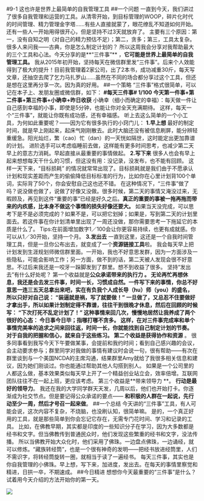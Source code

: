 #9-1 这也许是世界上最简单的自我管理工具
##一个问题
一直到今天，我们讲过了很多自我管理和运营的工具。从清零开始，到目标管理的WOOP，碎片化时代的时间管理、精力管理金字塔……有些人直接就蒙了，眼花缭乱不知道如何开始。还有一些人一开始用得很开心，但是坚持不过3天就放弃了。
主要有三个原因：第一，没有自知之明（对自己的精力预估不足）；第二，贪多；第三，工具太复杂。
很多人来问我——古典，你是怎么制定计划的？
所以这周我会分享对我帮助最大的三个工具和心法。今天分享的是**“三件事”** ，**它可能是世界上最简单的自我管理工具。**
我从2015年初开始，坚持每天在微信群里发“三件事”。后来个人效能得到了极大的提升！目前我管理着2家公司，出了2本书，成功减重30斤，每天写文章，还抽空去爬了乞力马扎罗山……虽然在不同的场合都分享过这个工具，但还是想在这里再分享一次。因为真的好用。
##一个策略
“三件事”格式很简单，可以记在本子上、发朋友圈或微信群，如下：
**#每天三件事# 1/100 今天第一件事+第二件事+第三件事+小确幸+昨日收获**
小确幸（细小而确定的幸福）：每天做一件让自己感到幸福的小事，即使是5分钟，也能让你对全天充满期待。
这样，每天一个“三件事”，就能让你既有成功感，还有幸福感。
听上去这么简单的一个小工具，为何如此重要呢？——因为它有很多执行的小窍门儿：
**1.早上想**
最好的制定时间，就是早上刚起来，起床气刚刚散去。此时大脑还没有被信息刷屏，能分辨轻重缓急。阳光灿烂，繁（cao）忙（dan）的一天恍如隔世，这时能定出更加靠谱的计划。
进阶选手可以考虑临睡前去做，这样能有更多时间思考，也减少第二天早上的意志力消耗。早起直接从最重要的事情做起。
**2.写下来**
很多人也会有早上起来想想每天干什么的习惯，但这没有用：没记录，没发布，也不能有回顾。
这样一天下来，“目标损耗” 的情况就常常出现了。目标损耗就是我们由于不愿承认计划和现实差距而产生的偷偷降低目标标准的行为，比如你在心里计划背100个单词，实际背了50个，你会安慰自己这也还不错。
在这种情况下，“三件事”做了吗？说没做也做了，说做了好像又没做。很多时候，第二天的事情又淹没过来，无暇顾及，再见到这件“重要的事”已经是好久之后。**真正的重要的事被一拖再拖而带来的内疚感，比本身不做这个事情的损失好像还要大。**
如果当天没完成，可以思考下是不是必须完成的？如果不是，可以把它划掉；如果是，写到第二天的计划里面去。若这件事在你计划清单里出现了一周还没做，那你需要思考一下拖延它的本质是什么了。
Tips:在前面增加数字1／100会让你更容易持续，也更有成就感。你可以从1／30开始，坚持一个月。
**3.发出去**
一直到这里，这还是一个自我时间管理工具，但是一旦你公布出去，就变成了一个**资源链接工具**啦。
我会每天早上把计划发到生涯规划师微信群里面。一开始，我也不好意思发群，因为一方面涉及一些隐私，可能会影响工作；另一方面，做不到的话，第二天被人发现会很不好意思。不过后来我还是一咬牙一跺脚发到了群里。想不到收益了很多。
坚持“发出去”有什么好处呢？
第一个收益就是**公众承诺带来的执行力 **。
无论再忙再想休息，我还是会去发三件事，时间一长，习惯成自然。一件写下来的事情，你总不好意思一连三五天总拿出来吧，实在有负我个人成长导（hu）师（you）的盛名，所以只好对自己说：
“装逼就是祸，写了就要做！”
一旦做了，又总忍不住要做好才拿出手，所以如果计划制定得不靠谱，往往干到很晚才休息，然后在回顾的时候写：
“下次打死不乱定计划了！”
这种事情来回几次，慢慢地居然让我养成了两个很好的心态：
**今日事今日毕；指哪打哪不贪多。**
这样，在对三件事完成率和单个事情完美率的追求之间来回往返，时间一长，你就能找到自己制定计划的节奏。
对于自我的把握和信心，就来自于这些练习。
第二个收益是**获得协作和资源** 。
很多同事看到我写今天下午要做某事，会提前和我约时间；看到自己感兴趣的会议，会主动要求参与；群里同学对我做的事情有建议时会说一句，很有帮助——有次在群里谈到与一个美国NCDA的主席沟通，结果群里Amy就给了我很多相关信息和建议，因为她们刚谈过。你也能通过帮助其他人勾搭到别人。
如果是一个公司里的人都这么做，基本效果类似每天早上开了一个精益创业站立会，效率倍增。互联网团队往往不在一起上班，更应该考虑。
第三个收益是**带来领导力 **。
**行动是最好的领导力**。
我还在我的大学同学群天天发，几周以后，他们也开始打卡。你逐渐成为社交节点。但是要记得公众承诺的要点—— **和积极的人群在一起说，先行动至少一周，然后才号召一起来做**。
##一个总结
今天讲的“三件事”工具，有人可能会说，这次内容不复杂，不烧脑，也没刷认知，很简单嘛。
是的，一个真正好用的工具，就是那些简单到你会忘记它存在，无需专门花时间、学习和记录的工具。
比如，在佛教早期，其实都是印度的一些知识分子在学习，因为大多数都是经书和文字。但当佛教传到普通民众时，他们发现这些繁重的经书和文字，没法传播。
所以当佛教开始大众化时，他们采用了佛珠。一边盘点佛珠，一边诵经，就可以修炼。“藏族转经筒”，也是一个很有神奇的发明——把经书放进经筒里，人们不需识字，将转经筒旋转一圈，就相当于读了一遍经书。
每天三件事，其实也是你自我管理的小佛珠。早上想，写下来，加进度，发出去。在每天的事情里察觉和精进，日拱一卒，不期速成。
##今日精进
想想你今天最重要的“三件事”是什么？试着用今天介绍的方法开始你的第一天。

![](./_image/img_1490.jpg)
